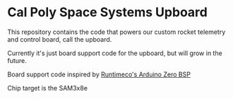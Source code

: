 # Cal Poly Space Systems Upboard

This repository contains the code that powers our custom rocket telemetry and control board, call the upboard.

Currently it's just board support code for the upboard, but will grow in the future.

Board support code inspired by [Runtimeco's Arduino Zero BSP](https://github.com/runtimeco/mynewt_arduino_zero)

Chip target is the SAM3x8e